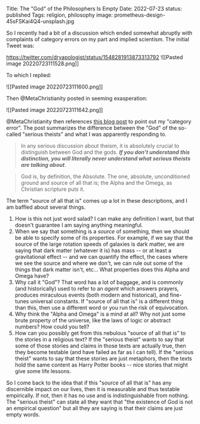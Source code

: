 Title: The "God" of the Philosophers Is Empty
Date: 2022-07-23
status: published
Tags:  religion, philosophy
image: prometheus-design-45sFSKai4Q4-unsplash.jpg

So I recently had a bit of a discussion which ended somewhat abruptly with complaints of category errors on my part and implied scientism.  The initial Tweet was:

https://twitter.com/dryapologist/status/1548281913873313792
![[Pasted image 20220723111528.png]]

To which I replied:

![[Pasted image 20220723111600.png]]


Then @MetaChristianity posted in seeming exasperation:


![[Pasted image 20220723111642.png]]

@MetaChristianity then references [this blog post](https://lastedenblog.wordpress.com/2016/06/06/god-vs-the-gods/) to point out my "category error".  The post summarizes the difference between the "God" of the so-called "serious theists" and what I was apparently responding to.  

> In any serious discussion about theism, it is absolutely crucial to distinguish between God and the gods. **_If you don’t understand this distinction, you will literally never understand what serious theists are talking about_**.

> God is, by definition, the Absolute. The one, absolute, unconditioned ground and source of all that is; the Alpha and the Omega, as Christian scripture puts it.

The term "source of all that is" comes up a lot in these descriptions, and I am baffled about several things.

1. How is this not just word salad?  I can make any definition I want, but that doesn't guarantee I am saying anything meaningful.
2. When we say that something is a *source* of something, then we should be able to specify some of its properties.  For example, if we say that the source of the large rotation speeds of galaxies is dark matter, we are saying that dark matter (whatever it is) has mass -- or at least a gravitational effect -- and we can quantify the effect, the cases where we see the source and where we don't, we can rule out some of the things that dark matter isn't, etc...  What properties does this Alpha and Omega have?
3. Why call it "God"?  That word has a lot of baggage, and is commonly (and historically) used to refer to an *agent* which answers prayers, produces miraculous events (both modern and historical), and fine-tunes universal constants.  If "source of all that is" is a different thing than this, then use a different word or you run the risk of equivocation.  
4. Why think the "Alpha and Omega" is a mind at all?  Why not just some brute property of the universe, like the laws of logic or abstract numbers?  How could you tell?  
5. How can you possibly get from this nebulous "source of all that is" to the stories in a religious text?  If the "serious theist" wants to say that some of those stories and claims in those texts are actually true, then they become testable (and have failed as far as I can tell).  If  the "serious theist" wants to say that these stories are just metaphors, then the texts hold the same content as Harry Potter books -- nice stories that might give some life lessons.

So I come back to the idea that if this "source of all that is" has any discernible impact on our lives, then it is measurable and thus testable empirically.  If not, then it has no use and is indistinguishable from nothing.  The "serious theist" can state all they want that "the existence of God is not an empirical question" but all they are saying is that their claims are just empty words.  
